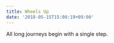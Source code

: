 ```yaml
---
title: Wheels Up
date: '2018-05-15T15:00:19+09:00'
---
```

All long journeys begin with a single step.
